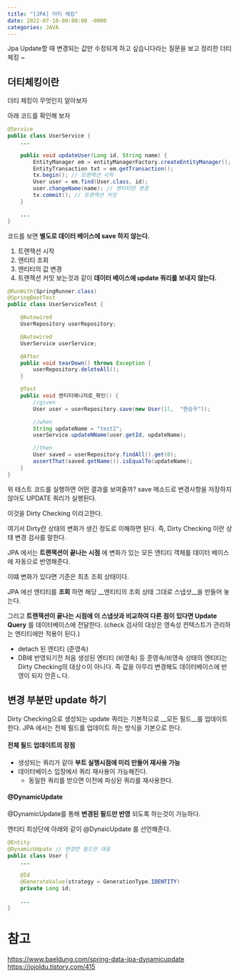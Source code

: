 ```yaml
---
title: "[JPA] 더티 체킹"
date: 2022-07-10-00:00:00 -0000
categories: JAVA
---
```


Jpa Update할 때 변경되는 값만 수정되게 하고 싶습니다라는 질문을 보고 정리한 더티 체킹 ~

## 더티체킹이란

더티 체킹이 무엇인지 알아보자

아래 코드를 확인해 보자 
```java
@Service
public class UserService {
    ...

    public void updateUser(Long id, String name) {
        EntityManager em = entityManagerFactory.createEntityManager();
        EntityTransaction txt = em.getTransaction();
        tx.begin(); // 트랜잭션 시작
        User user = em.find(User.class, id);
        user.changeName(name); // 엔티티만 변경
        tx.commit(); // 트랜잭션 커밋
    }

    ...
}
```
코드를 보면 __별도로 데이터 베이스에 save 하지 않는다.__
1. 트랜잭션 시작
2. 엔티티 조회
3. 엔티티의 값 변경
4. 트랜젝션 커밋
보는것과 같이 __데이터 베이스에 update 쿼리를 보내지 않는다.__

```java
@RunWith(SpringRunner.class)
@SpringBootTest
public class UserServiceTest {

    @Autowired
    UserRepository userRepository;

    @Autowired
    UserService userService;

    @After
    public void tearDown() throws Exception {
        userRepository.deleteAll();
    }

    @Test
    public void 엔티티매니저로_확인() {
        //given
        User user = userRepository.save(new User(1l,  "한승우"));

        //when
        String updateName = "test2";
        userService.updateNName(user.getId, updateName);

        //then
        User saved = userRepository.findAll().get(0);
        assertThat(saved.getName()).isEqualTo(updateName);
    }
}
```
위 테스트 코드를 실행하면 어떤 결과를 보여줄까?
save 메소드로 변경사항을 저장하지 않아도 UPDATE 쿼리가 실행된다.

이것을 Dirty Checking 이라고한다.

여기서 Dirty란 상태의 변화가 생긴 정도로 이해하면 된다.
즉, Dirty Checking 이란 상태 변경 검사를 말한다.

JPA 에서는 __트랜잭션이 끝나는 시점__ 에 변화가 있는 모든 엔티티 객체를 데이터 베이스에 자동으로 반영해준다.

이떄 변화가 있다면 기준은 최초 조회 상태이다.

JPA 에선 엔티티를 __조회__ 하면 해당 __엔티티의 조회 상태 그대로 스냅샷__을 만들어 놓는다.

그리고 __트랜잭션이 끝나는 시점에 이 스냅샷과 비교하여 다른 점이 있다면 Update Query__ 를 데이터베이스에 전달한다.
(check 검사의 대상은 영속성 컨텍스트가 관리하는 엔티티에만 적용이 된다.)
- detach 된 엔티티 (준영속)
- DB에 반영되기전 처음 생성된 엔티티 (비영속)
등 준영속/비영속 상태의 엔티티는 Dirty Checking의 대상ㅇ이 아니다.
즉 값을 아무리 변경해도 데이터베이스에 반영이 되지 안흔ㄴ다.

## 변경 부분만 update 하기
Dirty Checking으로 생성되는 update 쿼리는 기본적으로 __모든 필드__를 업데이트 한다.
JPA 에서는 전체 필드를 업데이트 하는 방식을 기본으로 한다.

#### 전체 필드 업데이트의 장점
- 생성되는 쿼리가 같아 __부트 실행시점에 미리 만들어 재사용 가능__
- 데이터베이스 입장에서 쿼리 재사용이 가능해진다.
    - 동일한 쿼리를 받으면 이전에 파싱된 쿼리를 재사용한다.

#### @DynamicUpdate
@DynamicUpdate를 통해 __변경된 필드만 반영__ 되도록 하는것이 가능하다.

엔티티 최상단에 아래와 같이 @DynaicUpdate 를 선언해준다.

```java
@Entity
@DynamicUdpate // 변경한 필드만 대응
public class User {
    ...

    @Id
    @GenerateValue(strategy = GenerationType.IDENTITY)
    private Long id;

    ...
}
```





# 참고
https://www.baeldung.com/spring-data-jpa-dynamicupdate
https://jojoldu.tistory.com/415